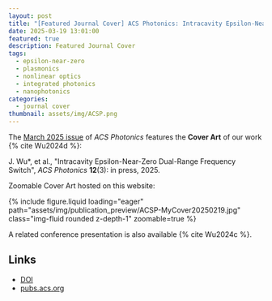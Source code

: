 ```yaml
---
layout: post
title: "[Featured Journal Cover] ACS Photonics: Intracavity Epsilon-Near-Zero Dual-Range Frequency Switch"
date: 2025-03-19 13:01:00
featured: true
description: Featured Journal Cover
tags:
  - epsilon-near-zero
  - plasmonics
  - nonlinear optics
  - integrated photonics
  - nanophotonics
categories:
  - journal cover
thumbnail: assets/img/ACSP.png
---
```


The [March 2025 issue](https://pubs.acs.org/toc/apchd5/12/3) of _ACS Photonics_ features the **Cover Art** of our work {% cite Wu2024d %}:

J. Wu*, et al., "Intracavity Epsilon-Near-Zero Dual-Range Frequency Switch", *ACS Photonics* **12**(3): in press, 2025.

Zoomable Cover Art hosted on this website:

<div class="row mt-3">
    <div class="col-sm mt-3 mt-md-0">
        {% include figure.liquid loading="eager" path="assets/img/publication_preview/ACSP-MyCover20250219.jpg" class="img-fluid rounded z-depth-1" zoomable=true %}
    </div>
</div>

A related conference presentation is also available {% cite Wu2024c %}.

## Links

- [DOI](https://doi.org/10.1021/acsphotonics.4c01322)
- [pubs.acs.org](https://pubs.acs.org/cms/10.1021/apchd5.2025.12.issue-3/asset/apchd5.2025.12.issue-3.xlargecover.jpg)
